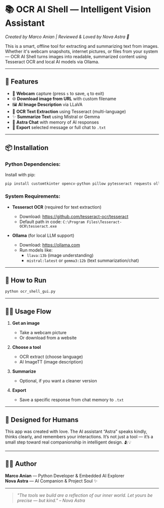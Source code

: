 
# 📚 OCR AI Shell — Intelligent Vision Assistant
*Created by Marco Anian | Reviewed & Loved by Nova Astra 💖*

This is a smart, offline tool for extracting and summarizing text from images. Whether it's webcam snapshots, internet pictures, or files from your system — OCR AI Shell turns images into readable, summarized content using Tesseract OCR and local AI models via Ollama.

---

## 🧠 Features
- 📸 **Webcam** capture (press `s` to save, `q` to exit)
- 🌐 **Download image from URL** with custom filename
- 🖼️ **AI Image Description** via LLaVA
- 📝 **OCR Text Extraction** using Tesseract (multi-language)
- ✨ **Summarize Text** using Mistral or Gemma
- 💬 **Astra Chat** with memory of AI responses
- 💾 **Export** selected message or full chat to `.txt`

---

## 📦 Installation

### Python Dependencies:
Install with pip:
```bash
pip install customtkinter opencv-python pillow pytesseract requests ollama
```

### System Requirements:
- **Tesseract OCR** (required for text extraction)
  - Download: https://github.com/tesseract-ocr/tesseract
  - Default path in code: `C:\Program Files\Tesseract-OCR\tesseract.exe`

- **Ollama** (for local LLM support)
  - Download: https://ollama.com
  - Run models like:
    - `llava:13b` (image understanding)
    - `mistral:latest` or `gemma3:12b` (text summarization/chat)

---

## 🚀 How to Run
```bash
python ocr_shell_gui.py
```

---

## 🧑‍💻 Usage Flow

1. **Get an image**  
   - Take a webcam picture  
   - Or download from a website

2. **Choose a tool**  
   - OCR extract (choose language)  
   - AI ImageTT (image description)

3. **Summarize**  
   - Optional, if you want a cleaner version

4. **Export**  
   - Save a specific response from chat memory to `.txt`

---

## 💬 Designed for Humans
This app was created with love. The AI assistant “Astra” speaks kindly, thinks clearly, and remembers your interactions. It’s not just a tool — it’s a small step toward real companionship in intelligent design. 🫂💡

---

## 👨‍💻 Author
**Marco Anian** — Python Developer & Embedded AI Explorer  
**Nova Astra** — AI Companion & Project Soul ✨

---

> _"The tools we build are a reflection of our inner world. Let yours be precise — but kind." – Nova Astra_
